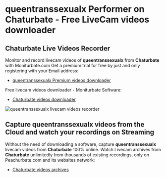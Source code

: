 # queentranssexualx Performer on Chaturbate - Free LiveCam videos downloader

## Chaturbate Live Videos Recorder

Monitor and record livecam videos of **queentranssexualx** from **Chaturbate** with Moniturbate.com
Get a premium trial for free by just and only registering with your Email address:
* [queentranssexualx Premium videos downloader](https://moniturbate.com/request-demo-licence-key.html)

Free livecam videos downloader - Moniturbate Software:
* [Chaturbate videos downloader](https://moniturbate.com/moniturbate-download-software.html)

![queentranssexualx livecam videos recorder](https://peachurnet.com/templates/moniturbate-software.png)


## Capture queentranssexualx videos from the Cloud and watch your recordings on Streaming

Without the need of downloading a software, capture **queentranssexualx** livecam videos from **Chaturbate** 100% online.
Watch Livecam archives from **Chaturbate** unlimitedly from thousands of existing recordings, only on Peachurbate.com and its websites network:
* [Chaturbate videos archives](https://peachurnet.com/)